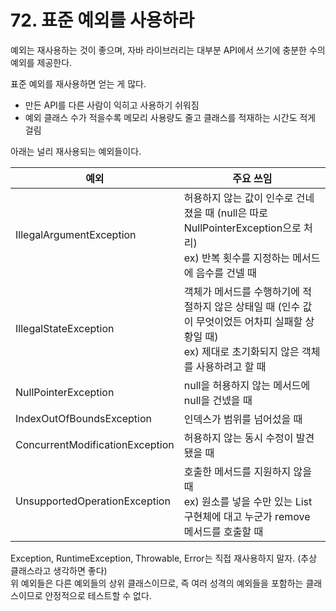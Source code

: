 # 72. 표준 예외를 사용하라

예외는 재사용하는 것이 좋으며, 자바 라이브러리는 대부분 API에서 쓰기에 충분한 수의 예외를 제공한다.

표준 예외를 재사용하면 얻는 게 많다.

- 만든 API를 다른 사람이 익히고 사용하기 쉬워짐
- 예외 클래스 수가 적을수록 메모리 사용량도 줄고 클래스를 적재하는 시간도 적게 걸림

아래는 널리 재사용되는 예외들이다.

| 예외                            | 주요 쓰임                                                                                                                                                   |
| ------------------------------- | ----------------------------------------------------------------------------------------------------------------------------------------------------------- |
| IllegalArgumentException        | 허용하지 않는 값이 인수로 건네졌을 때 (null은 따로 NullPointerException으로 처리) <br /> ex) 반복 횟수를 지정하는 메서드에 음수를 건넬 때                   |
| IllegalStateException           | 객체가 메서드를 수행하기에 적절하지 않은 상태일 때 (인수 값이 무엇이었든 어차피 실패할 상황일 때) <br /> ex) 제대로 초기화되지 않은 객체를 사용하려고 할 때 |
| NullPointerException            | null을 허용하지 않는 메서드에 null을 건넸을 때                                                                                                              |
| IndexOutOfBoundsException       | 인덱스가 범위를 넘어섰을 때                                                                                                                                 |
| ConcurrentModificationException | 허용하지 않는 동시 수정이 발견됐을 때                                                                                                                       |
| UnsupportedOperationException   | 호출한 메서드를 지원하지 않을 때<br /> ex) 원소를 넣을 수만 있는 List 구현체에 대고 누군가 remove 메서드를 호출할 때                                        |

Exception, RuntimeException, Throwable, Error는 직접 재사용하지 말자. (추상 클래스라고 생각하면 좋다)  
위 예외들은 다른 예외들의 상위 클래스이므로, 즉 여러 성격의 예외들을 포함하는 클래스이므로 안정적으로 테스트할 수 없다.
